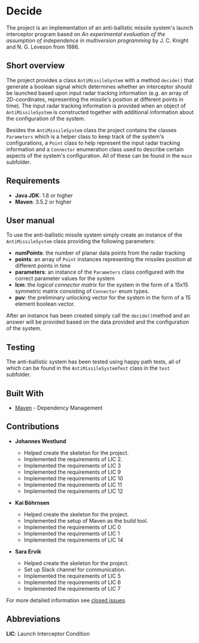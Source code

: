 # Decide

The project is an implementation of an anti-ballistic missile system's launch interceptor program based on _An experimental evaluation of the assumption of independence in multiversion programming_ by J. C. Knight and N. G. Leveson from 1986.

## Short overview  

The project provides a class ```AntiMissileSystem``` with a method ```decide()``` that generate a boolean signal which determines whether an interceptor should be launched based upon input radar tracking information (e.g. an array of 2D-coordinates, representing the missile's position at different points in time). The input radar tracking information is provided when an object of ```AntiMissileSystem``` is constructed together with additional information about the configuration of the system.

Besides the ```AntiMissileSystem``` class the project contains the classes ```Parameters``` which is a helper class to keep track of the system's configurations, a ```Point``` class to help represent the input radar tracking information and a ```Connector``` enumeration class used to describe certain aspects of the system's configuration. All of these can be found in the ```main``` subfolder.

## Requirements
- **Java JDK**: 1.8 or higher
- **Maven**: 3.5.2 or higher

## User manual

To use the anti-ballistic missile system simply create an instance of the ```AntiMissileSystem``` class providing the following parameters:

- **numPoints**: the number of planar data points from the radar tracking
- **points**: an array of ```Point``` instances representing the missiles position at different points in time
- **parameters**: an instance of the ```Parameters``` class configured with the correct parameter values for the system
- **lcm**: the _logical connector matrix_ for the system in the form of a 15x15 symmetric matrix consisting of ```Connector``` enum types.
- **puv**: the preliminary unlocking vector for the system in the form of a 15 element boolean vector.

After an instance has been created simply call the ```decide()```method and an answer will be provided based on the data provided and the configuration of the system.

## Testing

The anti-ballistic system has been tested using happy path tests, all of which can be found in the ```AntiMissileSystemTest``` class in the ```test``` subfolder.

## Built With
- [Maven](https://maven.apache.org/) - Dependency Management

## Contributions

- **Johannes Westlund**
  - Helped create the skeleton for the project.
  - Implemented the requirements of LIC 2.
  - Implemented the requirements of LIC 3
  - Implemented the requirements of LIC 9
  - Implemented the requirements of LIC 10
  - Implemented the requirements of LIC 11
  - Implemented the requirements of LIC 12

- **Kai Böhrnsen**
   - Helped create the skeleton for the project.
   - Implemented the setup of Maven as the build tool.
   - Implemented the requirements of LIC 0
   - Implemented the requirements of LIC 1
   - Implemented the requirements of LIC 14

- **Sara Ervik**
   - Helped create the skeleton for the project.
   - Set up Slack channel for communication.
   - Implemented the requirements of LIC 5
   - Implemented the requirements of LIC 6
   - Implemented the requirements of LIC 7
  
For more detailed information see [closed issues](https://github.com/OscarMelin/decide/issues?q=is%3Aissue+is%3Aclosed).

## Abbreviations

**LIC**: Launch Interceptor Condition

